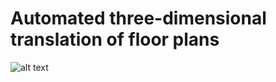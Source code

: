 # Automated three-dimensional translation of floor plans
![alt text](https://github.com/vilius-valiusis/floor-map-to-3D/blob/master/Untitled.png)
